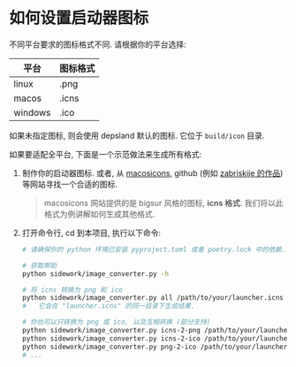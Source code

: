 # 如何设置启动器图标

不同平台要求的图标格式不同. 请根据你的平台选择:

| 平台 | 图标格式 |
| ---- | -------- |
| linux | .png |
| macos | .icns |
| windows | .ico |

如果未指定图标, 则会使用 depsland 默认的图标. 它位于 `build/icon` 目录.

如果要适配全平台, 下面是一个示范做法来生成所有格式:

1. 制作你的启动器图标. 或者, 从 [macosicons](https://macosicons.com/), github (例如 [zabriskije 的作品](https://github.com/Zabriskije/macOS-Icons)) 等网站寻找一个合适的图标.

    > macosicons 网站提供的是 bigsur 风格的图标, **icns 格式**. 我们将以此格式为例讲解如何生成其他格式.

2. 打开命令行, cd 到本项目, 执行以下命令:

    ```sh
    # 请确保你的 python 环境已安装 pyproject.toml 或者 poetry.lock 中的依赖.

    # 获取帮助
    python sidework/image_converter.py -h

    # 将 icns 转换为 png 和 ico
    python sidework/image_converter.py all /path/to/your/launcher.icns
    #   它会在 "launcher.icns" 的同一目录下生成结果.

    # 你也可以只转换为 png 或 ico, 以及互相转换 (部分支持)
    python sidework/image_converter.py icns-2-png /path/to/your/launcher.icns
    python sidework/image_converter.py icns-2-ico /path/to/your/launcher.icns
    python sidework/image_converter.py png-2-ico /path/to/your/launcher.png
    # ...
    ```
